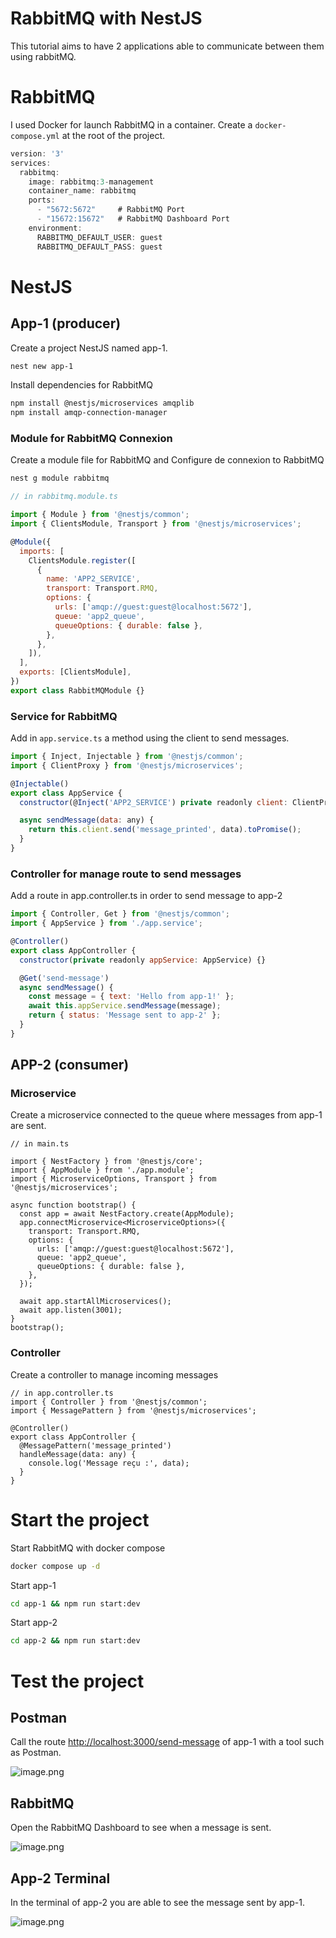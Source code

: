 # RabbitMQ with NestJS

This tutorial aims to have 2 applications able to communicate between them using rabbitMQ.

# RabbitMQ

I used Docker for launch RabbitMQ in a container. Create a `docker-compose.yml` at the root of the project.

```jsx
version: '3'
services:
  rabbitmq:
    image: rabbitmq:3-management
    container_name: rabbitmq
    ports:
      - "5672:5672"     # RabbitMQ Port
      - "15672:15672"   # RabbitMQ Dashboard Port
    environment:
      RABBITMQ_DEFAULT_USER: guest
      RABBITMQ_DEFAULT_PASS: guest
```

# NestJS

## App-1 (producer)

Create a project NestJS named app-1.

```bash
nest new app-1
```

Install dependencies for RabbitMQ

```bash
npm install @nestjs/microservices amqplib
npm install amqp-connection-manager
```

### Module for RabbitMQ Connexion

Create a module file for RabbitMQ and Configure de connexion to RabbitMQ

```bash
nest g module rabbitmq
```

```jsx
// in rabbitmq.module.ts

import { Module } from '@nestjs/common';
import { ClientsModule, Transport } from '@nestjs/microservices';

@Module({
  imports: [
    ClientsModule.register([
      {
        name: 'APP2_SERVICE',
        transport: Transport.RMQ,
        options: {
          urls: ['amqp://guest:guest@localhost:5672'],
          queue: 'app2_queue',
          queueOptions: { durable: false },
        },
      },
    ]),
  ],
  exports: [ClientsModule],
})
export class RabbitMQModule {}
```

### Service for RabbitMQ

Add in `app.service.ts` a method using the client to send messages.

```jsx
import { Inject, Injectable } from '@nestjs/common';
import { ClientProxy } from '@nestjs/microservices';

@Injectable()
export class AppService {
  constructor(@Inject('APP2_SERVICE') private readonly client: ClientProxy) {}

  async sendMessage(data: any) {
    return this.client.send('message_printed', data).toPromise();
  }
}
```

### Controller for manage route to send messages

Add a route in app.controller.ts in order to send message to app-2

```jsx
import { Controller, Get } from '@nestjs/common';
import { AppService } from './app.service';

@Controller()
export class AppController {
  constructor(private readonly appService: AppService) {}

  @Get('send-message')
  async sendMessage() {
    const message = { text: 'Hello from app-1!' };
    await this.appService.sendMessage(message);
    return { status: 'Message sent to app-2' };
  }
}
```

## APP-2 (consumer)

### Microservice

Create a microservice connected to the queue where messages from app-1 are sent. 

```tsx
// in main.ts

import { NestFactory } from '@nestjs/core';
import { AppModule } from './app.module';
import { MicroserviceOptions, Transport } from '@nestjs/microservices';

async function bootstrap() {
  const app = await NestFactory.create(AppModule);
  app.connectMicroservice<MicroserviceOptions>({
    transport: Transport.RMQ,
    options: {
      urls: ['amqp://guest:guest@localhost:5672'],
      queue: 'app2_queue',
      queueOptions: { durable: false },
    },
  });

  await app.startAllMicroservices();
  await app.listen(3001);
}
bootstrap();

```

### Controller

Create a controller to manage incoming messages 

```tsx
// in app.controller.ts
import { Controller } from '@nestjs/common';
import { MessagePattern } from '@nestjs/microservices';

@Controller()
export class AppController {
  @MessagePattern('message_printed')
  handleMessage(data: any) {
    console.log('Message reçu :', data);
  }
}
```

# Start the project

Start RabbitMQ with docker compose 

```bash
docker compose up -d
```

Start app-1

```bash
cd app-1 && npm run start:dev
```

Start app-2

```bash
cd app-2 && npm run start:dev
```

# Test the project

## Postman

Call the route [http://localhost:3000/send-message](http://localhost:3000/send-message) of app-1 with a tool such as Postman. 

![image.png](RabbitMQ%20with%20NestJS%201288dc0c76ce808e8a27d59e59016b7b/image.png)

## RabbitMQ

Open the RabbitMQ Dashboard to see when a message is sent.

![image.png](RabbitMQ%20with%20NestJS%201288dc0c76ce808e8a27d59e59016b7b/image%201.png)

## App-2 Terminal

In the terminal of app-2 you are able to see the message sent by app-1.

![image.png](RabbitMQ%20with%20NestJS%201288dc0c76ce808e8a27d59e59016b7b/image%202.png)